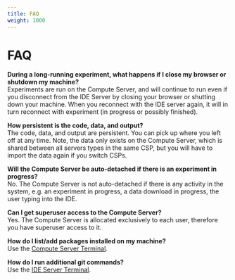 ```yaml
---
title: FAQ
weight: 1000
---
```


# FAQ

**During a long-running experiment, what happens if I close my browser or shutdown my machine?** \
Experiments are run on the Compute Server, and will continue to run even if you disconnect from the IDE Server by closing your browser or shutting down your machine.  When you reconnect with the IDE server again, it will in turn reconnect with experiment (in progress or possibly finished).

**How persistent is the code, data, and output?** \
The code, data, and output are persistent.  You can pick up where you left off at any time.  Note, the data only exists on the Compute Server, which is shared between all servers types in the same CSP, but you will have to import the data again if you switch CSPs.

**Will the Compute Server be auto-detached if there is an experiment in progress?** \
No.  The Compute Server is not auto-detached if there is any activity in the system, e.g. an experiment in progress, a data download in progress, the user typing into the IDE.

**Can I get superuser access to the Compute Server?** \
Yes.  The Compute Server is allocated exclusively to each user, therefore you have superuser access to it.

**How do I list/add packages installed on my machine?** \
Use the [Compute Server Terminal](tutorial/additional-features#compute-server-terminal).

**How do I run additional git commands?** \
Use the [IDE Server Terminal](tutorial/additional-features#ide-server-terminal).

